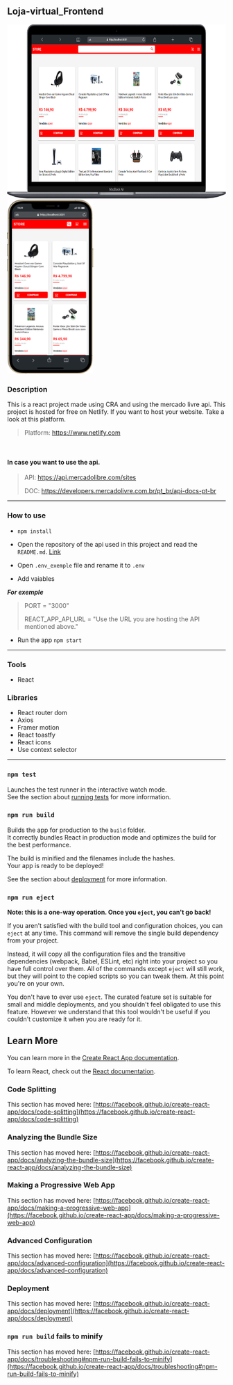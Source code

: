 ## Loja-virtual_Frontend

<div>
  <img src="./src/assets/site_preview/home-page-desktop.png" height="400em" />
  <img src="./src/assets/site_preview/home-page-mobile.png" height="400em" />
</div>


### Description
  This is a react project made using CRA and using the mercado livre api. This project is hosted for free on Netlify.
  If you want to host your website. Take a look at this platform.
  
  >Platform: https://www.netlify.com
  
&nbsp;
  
#### In case you want to use the api.

>API: https://api.mercadolibre.com/sites
>
>DOC: https://developers.mercadolivre.com.br/pt_br/api-docs-pt-br

---

### How to use

* `npm install`

* Open the repository of the api used in this project and read the `README.md`. [Link](https://github.com/Guimpontes/Loja-virtual_Backend)

* Open `.env_exemple` file and rename it to `.env`

* Add vaiables

***For exemple***
> PORT = "3000"
>
> REACT_APP_API_URL = "Use the URL you are hosting the API mentioned above."

* Run the app `npm start`

---

### Tools 

* React

### Libraries

 * React router dom
 * Axios
 * Framer motion
 * React toastfy
 * React icons
 * Use context selector
 
 ---
 
### `npm test`

Launches the test runner in the interactive watch mode.\
See the section about [running tests](https://facebook.github.io/create-react-app/docs/running-tests) for more information.

### `npm run build`

Builds the app for production to the `build` folder.\
It correctly bundles React in production mode and optimizes the build for the best performance.

The build is minified and the filenames include the hashes.\
Your app is ready to be deployed!

See the section about [deployment](https://facebook.github.io/create-react-app/docs/deployment) for more information.

### `npm run eject`

**Note: this is a one-way operation. Once you `eject`, you can't go back!**

If you aren't satisfied with the build tool and configuration choices, you can `eject` at any time. This command will remove the single build dependency from your project.

Instead, it will copy all the configuration files and the transitive dependencies (webpack, Babel, ESLint, etc) right into your project so you have full control over them. All of the commands except `eject` will still work, but they will point to the copied scripts so you can tweak them. At this point you're on your own.

You don't have to ever use `eject`. The curated feature set is suitable for small and middle deployments, and you shouldn't feel obligated to use this feature. However we understand that this tool wouldn't be useful if you couldn't customize it when you are ready for it.

## Learn More

You can learn more in the [Create React App documentation](https://facebook.github.io/create-react-app/docs/getting-started).

To learn React, check out the [React documentation](https://reactjs.org/).

### Code Splitting

This section has moved here: [https://facebook.github.io/create-react-app/docs/code-splitting](https://facebook.github.io/create-react-app/docs/code-splitting)

### Analyzing the Bundle Size

This section has moved here: [https://facebook.github.io/create-react-app/docs/analyzing-the-bundle-size](https://facebook.github.io/create-react-app/docs/analyzing-the-bundle-size)

### Making a Progressive Web App

This section has moved here: [https://facebook.github.io/create-react-app/docs/making-a-progressive-web-app](https://facebook.github.io/create-react-app/docs/making-a-progressive-web-app)

### Advanced Configuration

This section has moved here: [https://facebook.github.io/create-react-app/docs/advanced-configuration](https://facebook.github.io/create-react-app/docs/advanced-configuration)

### Deployment

This section has moved here: [https://facebook.github.io/create-react-app/docs/deployment](https://facebook.github.io/create-react-app/docs/deployment)

### `npm run build` fails to minify

This section has moved here: [https://facebook.github.io/create-react-app/docs/troubleshooting#npm-run-build-fails-to-minify](https://facebook.github.io/create-react-app/docs/troubleshooting#npm-run-build-fails-to-minify)
  

